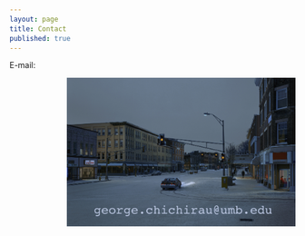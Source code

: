 ```yaml
---
layout: page
title: Contact
published: true
---
```


E-mail:

<p class="full-width">
<img src="/public/image/email1.jpg" width="80%" align="right"/>
</p>

